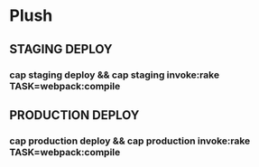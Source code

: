 # Plush

## STAGING DEPLOY <br>

### cap staging deploy && cap staging invoke:rake TASK=webpack:compile

## PRODUCTION DEPLOY <br>

### cap production deploy && cap production invoke:rake TASK=webpack:compile